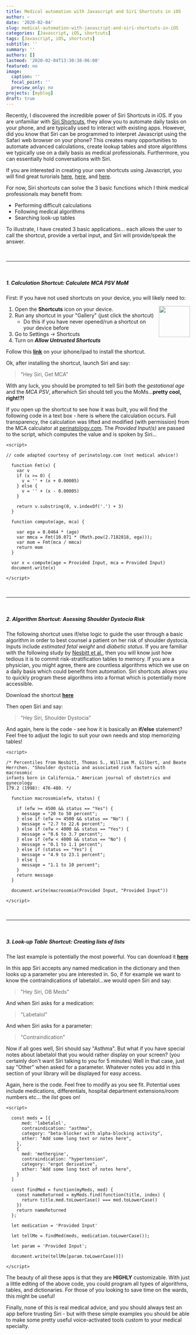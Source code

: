 ```yaml
---
title: Medical automation with Javascript and Siri Shortcuts in iOS
author: ~
date: '2020-02-04'
slug: medical-automation-with-javascript-and-siri-shortcuts-in-iOS  
categories: [Javascript, iOS, shortcuts]
tags: [Javascript, iOS, shortcuts]
subtitle: ''
summary: ''
authors: []
lastmod: '2020-02-04T13:30:38-06:00'
featured: no
image:
  caption: ''
  focal_point: ''
  preview_only: no
projects: [myblog]
draft: true
---
```


Recently, I discovered the incredible power of Siri Shortcuts in iOS. If you are unfamiliar with [Siri Shortcuts](https://support.apple.com/guide/shortcuts/welcome/ios), they allow you to automate daily tasks on your phone, and are typically used to interact with existing apps. However, did you know that Siri can be programmed to interpret Javascript using the Safari web browser on your phone? This creates many opportunities to automate advanced calculations, create lookup tables and store algorithms we typically use on a daily basis as medical professionals. Furthermore, you can essentially hold conversations with Siri.  

If you are interested in creating your own shortcuts using Javascript, you will find great turorials [here](https://medium.com/@chrishutchinson/hacking-around-with-javascript-and-shortcuts-in-ios-12-95f8d7190777), [here](https://support.apple.com/guide/shortcuts/use-the-run-javascript-on-webpage-action-apdb71a01d93/ios), and [here](https://medium.com/better-programming/writing-siri-shortcuts-in-javascript-scriptable-5169f9aeb29b).  

For now, Siri shortcuts can solve the 3 basic functions which I think medical professionals may benefit from:   

* Performing difficult calculations  
* Following medical algorithms  
* Searching look-up tables

To illustrate, I have created 3 basic applications... each allows the user to call the shortcut, provide a verbal input, and Siri will provide/speak the answer.   

&nbsp;

***  
&nbsp;  


##### 1. Calculation Shortcut: Calculate MCA PSV MoM  

First: If you have not used shortcuts on your device, you will likely need to:  

<img src = "/post/2020-02-04-medical-automation-with-ios-shortcuts-and-javascript_files/shortcut.png" width = 85 align = "right" />

1. Open the **Shortcuts** icon on your device.
2. Run any shortcut in your "Gallery" (just click the shortcut)
    + Do this if you have never opened/run a shortcut on your device before
3. Go to Settings -> Shortcuts
4. Turn on _**Allow Untrusted Shortcuts**_  

Follow this **[link](https://www.icloud.com/shortcuts/49b6a19bed434bed8e7a8d7937ffde2d)** on your iphone/ipad to install the shortcut.

Ok, after installing the shortcut, launch Siri and say:  

> "Hey Siri, Get MCA"  

With any luck, you should be prompted to tell Siri both the *gestational age* and the *MCA PSV*, afterwhich Siri should tell you the MoMs...**pretty cool, right!?!**  

If you open up the shortcut to see how it was built, you will find the following code in a text box - here is where the calculation occurs. Full transparency, the calculation was lifted and modified (with permission) from the MCA calculator at [perinatology.com](http://perinatology.com/calculators/MCA.htm). The *Provided Input(s)* are passed to the script, which computes the value and is spoken by Siri...

```
<script>

// code adapted courtesy of perinatology.com (not medical advice!)

  function Fmt(x) {
    var v
    if (x >= 0) {
      v = '' + (x + 0.00005)
    } else {
      v = '' + (x - 0.00005)
    }

    return v.substring(0, v.indexOf('.') + 3)
  }

  function compute(age, mca) {

    var ega = 0.0464 * (age)
    var mmca = Fmt(10.071 * (Math.pow(2.7182818, ega)));
    var mom = Fmt(mca / mmca)
    return mom
  }

  var x = compute(age = Provided Input, mca = Provided Input)
  document.write(x)

</script>
```   

&nbsp;

***  
&nbsp;  


##### 2. Algorithm Shortcut: Asessing Shoulder Dystocia Risk  

The following shortcut uses if/else logic to guide the user through a basic algorithm in order to best counsel a patient on her risk of shoulder dystocia. Inputs include *estimated fetal weight* and *diabetic status*. If you are familiar with the following study by [Nesbitt et al.](https://www.sciencedirect.com/science/article/abs/pii/S0002937898703825), then you will know just how tedious it is to commit risk-stratification tables to memory. If you are a physician, you might agree, there are countless algorithms which we use on a daily basis which could benefit from automation. Siri shortcuts allows you to quickly program these algorithms into a format which is potentially more accessible.  

Download the shortcut **[here](https://www.icloud.com/shortcuts/65c922a9fdfe4292a4f0e35f59938f07)** 

Then open Siri and say:   

> "Hey Siri, Shoulder Dystocia"  

And again, here is the code - see how it is basically an **if/else** statement? Feel free to adjust the logic to suit your own needs and stop memorizing tables!

``` 
<script>

/* Percentiles from Nesbitt, Thomas S., William M. Gilbert, and Beate
Herrchen. "Shoulder dystocia and associated risk factors with macrosomic
infants born in California." American journal of obstetrics and gynecology
179.2 (1998): 476-480. */

  function macrosomia(efw, status) {

    if (efw >= 4500 && status == "Yes") {
      message = "20 to 50 percent";
    } else if (efw >= 4500 && status == "No") {
      message = "2.7 to 22.6 percent";
    } else if (efw < 4000 && status == "Yes") {
      message = "0.6 to 3.7 percent";
    } else if (efw < 4000 && status == "No") {
      message = "0.1 to 1.1 percent";
    } else if (status == "Yes") {
      message = "4.9 to 23.1 percent";
    } else {
      message = "1.1 to 10 percent";
    }
    return message
  }

  document.write(macrosomia(Provided Input, "Provided Input"))

</script>

```   

&nbsp;

***  
&nbsp;  


##### 3. Look-up Table Shortcut: Creating lists of lists

The last example is potentially the most powerful. You can download it **[here](https://www.icloud.com/shortcuts/899b4d4e017543d68c8e2694bf0bedd6)**  

In this app Siri accepts any named medication in the dictionary and then looks up a parameter you are interested in. So, if for example we want to know the contraindications of labetalol...we would open Siri and say:  

> "Hey Siri, OB Meds"  

And when Siri asks for a medication:  

> "Labetalol"  

And when Siri asks for a parameter:  

> "Contraindication"  

Now if all goes well, Siri should say "Asthma". But what if you have special notes about labetalol that you would rather display on your screen? (you certainly don't want Siri talking to you for 5 minutes) Well in that case, just say "Other" when asked for a parameter. Whatever notes you add in this section of your library will be displayed for easy access.

Again, here is the code. Feel free to modify as you see fit. Potential uses include medications, differentials, hospital department extensions/room numbers etc... the _list_ goes on!

```
<script>

  const meds = [{
      med: 'labetalol',
      contraindication: "asthma",
      category: "beta-blocker with alpha-blocking activity",
      other: "Add some long text or notes here",
    },
    {
      med: 'methergine',
      contraindication: "hypertension",
      category: "ergot derivative",
      other: "Add some long text of notes here",
    }
  ]

  const findMed = function(myMeds, med) {
    const nameReturned = myMeds.find(function(title, index) {
      return title.med.toLowerCase() === med.toLowerCase()
    })
    return nameReturned
  };

  let medication = 'Provided Input'

  let tellMe = findMed(meds, medication.toLowerCase());

  let param = 'Provided Input';

  document.write(tellMe[param.toLowerCase()])

</script>

```

The beauty of all these apps is that they are **HIGHLY** customizable. With just a little editing of the above code, you could program all types of algorithms, tables, and dictionaries. For those of you looking to save time on the wards, this might be useful!  

Finally, none of this is real medical advice, and you should always test an app before trusting Siri - but with these simple examples you should be able to make some pretty useful voice-activated tools custom to your medical specialty.  





